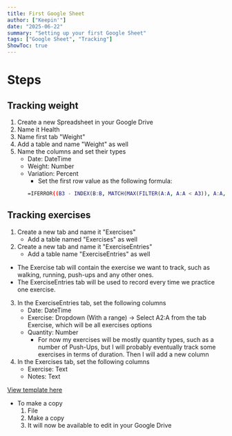 ```yaml
---
title: First Google Sheet
author: ["Keepin'"]
date: "2025-06-22"
summary: "Setting up your first Google Sheet"
tags: ["Google Sheet", "Tracking"]
ShowToc: true
---
```

# Steps

## Tracking weight

1. Create a new Spreadsheet in your Google Drive
2. Name it Health
3. Name first tab "Weight"
4. Add a table and name "Weight" as well
5. Name the columns and set their types
    - Date: DateTime
    - Weight: Number
    - Variation: Percent
        - Set the first row value as the following formula:
        ```bash
        =IFERROR((B3 - INDEX(B:B, MATCH(MAX(FILTER(A:A, A:A < A3)), A:A, 0))) / B3, "")
        ````

## Tracking exercises

1. Create a new tab and name it "Exercises"
    - Add a table named "Exercises" as well
2. Create a new tab and name it "ExerciseEntries"
    - Add a table name "ExerciseEntries" as well
* The Exercise tab will contain the exercise we want to track, such as walking, running, push-ups and any other ones.
* The ExerciseEntries tab will be used to record every time we practice one exercise.
3. In the ExerciseEntries tab, set the following columns
    - Date: DateTime
    - Exercise: Dropdown (With a range) -> Select A2:A from the tab Exercise, which will be all exercises options
    - Quantity: Number
        - For now my exercises will be mostly quantity types, such as a number of Push-Ups, but I will probably eventually track some exercises in terms of duration. Then I will add a new column
4. In the Exercises tab, set the following columns
    - Exercise: Text
    - Notes: Text

[View template here](https://docs.google.com/spreadsheets/d/18xgeXS8voYKZwhM_dQPf3GR2VPs7V1mFSue0H_VPzX0/edit?usp=sharing)
* To make a copy
    1. File
    2. Make a copy
    3. It will now be available to edit in your Google Drive